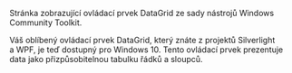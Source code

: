 ﻿Stránka zobrazující ovládací prvek DataGrid ze sady nástrojů Windows Community Toolkit.

Váš oblíbený ovládací prvek DataGrid, který znáte z projektů Silverlight a WPF, je teď dostupný pro Windows 10. Tento ovládací prvek prezentuje data jako přizpůsobitelnou tabulku řádků a sloupců.